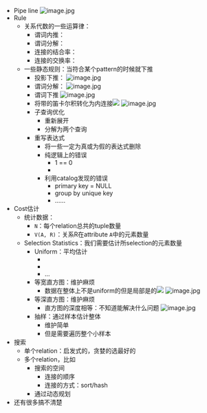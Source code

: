 - Pipe line ![image.jpg](../assets/22a1d6c2-2ed8-47ed-a6f6-2a09963db5f1-1115003.jpg)
- Rule
	- 关系代数的一些运算律：
		- 谓词内推：​​​​​​​​​​​​​​​​​​​​​​​​​​​​​​​​​​​​​​​​​​​​
		- 谓词分解：​​​​​​​​​​​​​​​​​​​​​​​​​​​​​​​​​​​​​​​​​​​​​​​​​​​​​​​​​​​
		- 连接的结合率：​​​​​​​​​​​​​​​​​​​​​​​​​​​​​​​​​​​​​
		- 连接的交换率：​​​​​​​​​​​​​​​​​​​​​
	- 一些静态规则：当符合某个pattern的时候就下推
		- 投影下推： ![image.jpg](../assets/3f35dc64-a3d1-42f2-bbae-300f688c9fae-1115003.jpg)
		- 谓词分解： ![image.jpg](../assets/ae972d69-0822-46e0-9445-eccdec6ccd31-1115003.jpg)
		- 谓词下推 ![image.jpg](../assets/a57b5bc0-cacc-478e-b5c5-4dd2ad925e21-1115003.jpg)
		- 将带​​​​​​的笛卡尔积转化为内连接<img src="https://api2.mubu.com/v3/document_image/d892730d-c80c-4aa3-bc7e-f5b56ce41660-1115003.jpg" /> ![image.jpg](../assets/ee9fa35c-d9af-4387-a19a-50156fdcf814-1115003.jpg)
		- 子查询优化
			- 重新展开
			- 分解为两个查询
		- 重写表达式
			- 将一些一定为真或为假的表达式删除
			- 纯逻辑上的错误
				- 1 == 0
				- ​​​​​​​​​​​​​​​​​​​​​​​​
			- 利用catalog发现的错误
				- primary key = NULL
				- group by unique key
				- ......
- Cost估计
	- 统计数据：
		- `N`：每个relation总共的tuple数量
		- `V(A, R)`：关系R在attribute `A`中的元素数量
	- Selection Statistics：我们需要估计所selection的元素数量
		- Uniform：平均估计
			- ​​​​​​​​​​​​​​​​​​​​​​​​​
			- ​​​​​​​​​​​​​​​​​​​​​​​​​​​​​​​​​​​
			- ...
		- 等宽直方图：维护麻烦
			- 数据在整体上不是uniform的但是局部是的<img src="https://api2.mubu.com/v3/document_image/51d31e39-9eb4-4b94-8519-a9134fdf7289-1115003.jpg" /> ![image.jpg](../assets/a01d7aca-4f8f-482c-9d24-af33935b8be0-1115003.jpg)
		- 等深直方图：维护麻烦
			- 直方图的深度相等：不知道能解决什么问题 ![image.jpg](../assets/4e5b12f6-bff0-4616-8ac7-b7d8f9fcc8a0-1115003.jpg)
		- 抽样：通过样本估计整体
			- 维护简单
			- 但是需要遍历整个小样本
- 搜索
	- 单个relation：启发式的，贪婪的选最好的
	- 多个relation，比如​​​​​​​​​​​​​​​​​​​​​
		- 搜索的空间
			- 连接的顺序
			- 连接的方式：sort/hash
		- 通过动态规划
- 还有很多搞不清楚